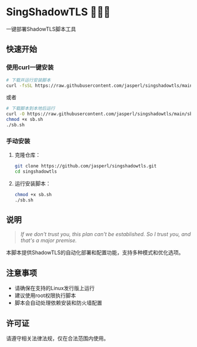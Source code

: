 # SingShadowTLS 🎵🎵🎵

一键部署ShadowTLS脚本工具

## 快速开始

### 使用curl一键安装

```bash
# 下载并运行安装脚本
curl -fsSL https://raw.githubusercontent.com/jasperl/singshadowtls/main/sb.sh | bash
```

或者

```bash
# 下载脚本到本地后运行
curl -O https://raw.githubusercontent.com/jasperl/singshadowtls/main/sb.sh
chmod +x sb.sh
./sb.sh
```

### 手动安装

1. 克隆仓库：
   ```bash
   git clone https://github.com/jasperl/singshadowtls.git
   cd singshadowtls
   ```

2. 运行安装脚本：
   ```bash
   chmod +x sb.sh
   ./sb.sh
   ```

## 说明

> _If we don't trust you, this plan can't be established. So I trust you, and that's a major premise._

本脚本提供ShadowTLS的自动化部署和配置功能，支持多种模式和优化选项。

## 注意事项

- 请确保在支持的Linux发行版上运行
- 建议使用root权限执行脚本
- 脚本会自动处理依赖安装和防火墙配置

## 许可证

请遵守相关法律法规，仅在合法范围内使用。
